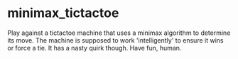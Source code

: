 # minimax_tictactoe
Play against a tictactoe machine that uses a minimax algorithm to determine its move. The machine is supposed to work 'intelligently' to ensure it wins or force a tie.  It has a nasty quirk though. Have fun, human.
